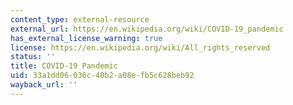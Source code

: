 ```yaml
---
content_type: external-resource
external_url: https://en.wikipedia.org/wiki/COVID-19_pandemic
has_external_license_warning: true
license: https://en.wikipedia.org/wiki/All_rights_reserved
status: ''
title: COVID-19 Pandemic
uid: 33a1dd06-036c-40b2-a08e-fb5c628beb92
wayback_url: ''
---
```

